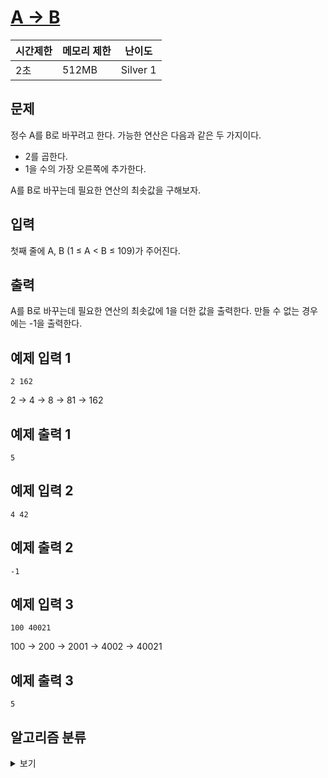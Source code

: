 # [A → B](https://www.acmicpc.net/problem/16953)

| 시간제한 | 메모리 제한 | 난이도 |
| -------- | ----------- | ------ |
| 2초      | 512MB       | Silver 1 |

## 문제

정수 A를 B로 바꾸려고 한다. 가능한 연산은 다음과 같은 두 가지이다.

- 2를 곱한다.
- 1을 수의 가장 오른쪽에 추가한다. 

A를 B로 바꾸는데 필요한 연산의 최솟값을 구해보자.

## 입력

첫째 줄에 A, B (1 ≤ A < B ≤ 109)가 주어진다.

## 출력

A를 B로 바꾸는데 필요한 연산의 최솟값에 1을 더한 값을 출력한다. 만들 수 없는 경우에는 -1을 출력한다.

## 예제 입력 1

```
2 162
```
2 → 4 → 8 → 81 → 162
## 예제 출력 1

```
5
```

## 예제 입력 2

```
4 42
```
## 예제 출력 2

```
-1
```

## 예제 입력 3

```
100 40021
```
100 → 200 → 2001 → 4002 → 40021
## 예제 출력 3

```
5
```

## 알고리즘 분류

<details>
    <summary>
        보기
    </summary>
    <div markdown="1">   
    	<ul>
    	</ul>
    </div>
</details>
